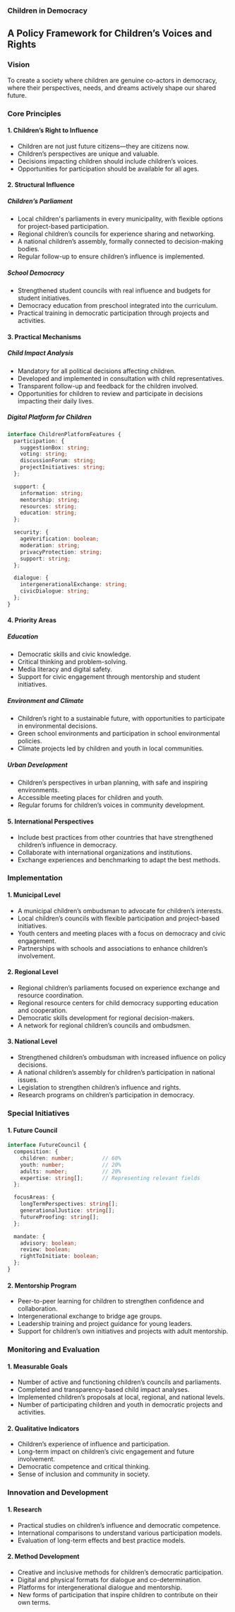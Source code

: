 ### Children in Democracy
## A Policy Framework for Children’s Voices and Rights

### Vision
To create a society where children are genuine co-actors in democracy, where their perspectives, needs, and dreams actively shape our shared future.

### Core Principles

#### 1. Children’s Right to Influence
- Children are not just future citizens—they are citizens now.
- Children’s perspectives are unique and valuable.
- Decisions impacting children should include children’s voices.
- Opportunities for participation should be available for all ages.

#### 2. Structural Influence

##### Children’s Parliament
- Local children's parliaments in every municipality, with flexible options for project-based participation.
- Regional children’s councils for experience sharing and networking.
- A national children’s assembly, formally connected to decision-making bodies.
- Regular follow-up to ensure children’s influence is implemented.

##### School Democracy
- Strengthened student councils with real influence and budgets for student initiatives.
- Democracy education from preschool integrated into the curriculum.
- Practical training in democratic participation through projects and activities.

#### 3. Practical Mechanisms

##### Child Impact Analysis
- Mandatory for all political decisions affecting children.
- Developed and implemented in consultation with child representatives.
- Transparent follow-up and feedback for the children involved.
- Opportunities for children to review and participate in decisions impacting their daily lives.

##### Digital Platform for Children
```typescript
interface ChildrenPlatformFeatures {
  participation: {
    suggestionBox: string;
    voting: string;
    discussionForum: string;
    projectInitiatives: string;
  };

  support: {
    information: string;
    mentorship: string;
    resources: string;
    education: string;
  };

  security: {
    ageVerification: boolean;
    moderation: string;
    privacyProtection: string;
    support: string;
  };

  dialogue: {
    intergenerationalExchange: string;
    civicDialogue: string;
  };
}
```

#### 4. Priority Areas

##### Education
- Democratic skills and civic knowledge.
- Critical thinking and problem-solving.
- Media literacy and digital safety.
- Support for civic engagement through mentorship and student initiatives.

##### Environment and Climate
- Children’s right to a sustainable future, with opportunities to participate in environmental decisions.
- Green school environments and participation in school environmental policies.
- Climate projects led by children and youth in local communities.

##### Urban Development
- Children’s perspectives in urban planning, with safe and inspiring environments.
- Accessible meeting places for children and youth.
- Regular forums for children’s voices in community development.

#### 5. International Perspectives
- Include best practices from other countries that have strengthened children’s influence in democracy.
- Collaborate with international organizations and institutions.
- Exchange experiences and benchmarking to adapt the best methods.

### Implementation

#### 1. Municipal Level
- A municipal children’s ombudsman to advocate for children’s interests.
- Local children’s councils with flexible participation and project-based initiatives.
- Youth centers and meeting places with a focus on democracy and civic engagement.
- Partnerships with schools and associations to enhance children’s involvement.

#### 2. Regional Level
- Regional children’s parliaments focused on experience exchange and resource coordination.
- Regional resource centers for child democracy supporting education and cooperation.
- Democratic skills development for regional decision-makers.
- A network for regional children’s councils and ombudsmen.

#### 3. National Level
- Strengthened children’s ombudsman with increased influence on policy decisions.
- A national children’s assembly for children’s participation in national issues.
- Legislation to strengthen children’s influence and rights.
- Research programs on children’s participation in democracy.

### Special Initiatives

#### 1. Future Council
```typescript
interface FutureCouncil {
  composition: {
    children: number;         // 60%
    youth: number;            // 20%
    adults: number;           // 20%
    expertise: string[];      // Representing relevant fields
  };

  focusAreas: {
    longTermPerspectives: string[];
    generationalJustice: string[];
    futureProofing: string[];
  };

  mandate: {
    advisory: boolean;
    review: boolean;
    rightToInitiate: boolean;
  };
}
```

#### 2. Mentorship Program
- Peer-to-peer learning for children to strengthen confidence and collaboration.
- Intergenerational exchange to bridge age groups.
- Leadership training and project guidance for young leaders.
- Support for children’s own initiatives and projects with adult mentorship.

### Monitoring and Evaluation

#### 1. Measurable Goals
- Number of active and functioning children’s councils and parliaments.
- Completed and transparency-based child impact analyses.
- Implemented children’s proposals at local, regional, and national levels.
- Number of participating children and youth in democratic projects and activities.

#### 2. Qualitative Indicators
- Children’s experience of influence and participation.
- Long-term impact on children’s civic engagement and future involvement.
- Democratic competence and critical thinking.
- Sense of inclusion and community in society.

### Innovation and Development

#### 1. Research
- Practical studies on children’s influence and democratic competence.
- International comparisons to understand various participation models.
- Evaluation of long-term effects and best practice models.

#### 2. Method Development
- Creative and inclusive methods for children’s democratic participation.
- Digital and physical formats for dialogue and co-determination.
- Platforms for intergenerational dialogue and mentorship.
- New forms of participation that inspire children to contribute on their own terms.
